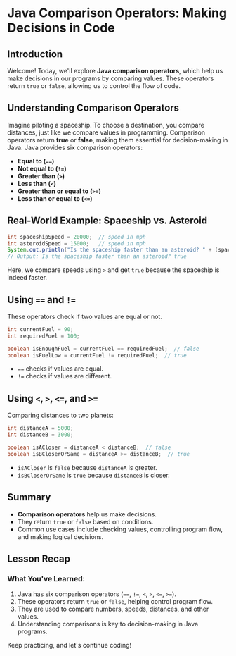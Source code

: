 # Java Comparison Operators: Making Decisions in Code

## Introduction
Welcome! Today, we'll explore **Java comparison operators**, which help us make decisions in our programs by comparing values. These operators return `true` or `false`, allowing us to control the flow of code.

## Understanding Comparison Operators
Imagine piloting a spaceship. To choose a destination, you compare distances, just like we compare values in programming. Comparison operators return **true** or **false**, making them essential for decision-making in Java. 
Java provides six comparison operators:

- **Equal to (`==`)**
- **Not equal to (`!=`)**
- **Greater than (`>`)**
- **Less than (`<`)**
- **Greater than or equal to (`>=`)**
- **Less than or equal to (`<=`)**

## Real-World Example: Spaceship vs. Asteroid
```java
int spaceshipSpeed = 20000;  // speed in mph
int asteroidSpeed = 15000;   // speed in mph
System.out.println("Is the spaceship faster than an asteroid? " + (spaceshipSpeed > asteroidSpeed));
// Output: Is the spaceship faster than an asteroid? true
```
Here, we compare speeds using `>` and get `true` because the spaceship is indeed faster.

## Using `==` and `!=`
These operators check if two values are equal or not.

```java
int currentFuel = 90;
int requiredFuel = 100;

boolean isEnoughFuel = currentFuel == requiredFuel;  // false
boolean isFuelLow = currentFuel != requiredFuel;  // true
```
- `==` checks if values are equal.
- `!=` checks if values are different.

## Using `<`, `>`, `<=`, and `>=`
Comparing distances to two planets:

```java
int distanceA = 5000;
int distanceB = 3000;

boolean isACloser = distanceA < distanceB;  // false
boolean isBCloserOrSame = distanceA >= distanceB;  // true
```
- `isACloser` is `false` because `distanceA` is greater.
- `isBCloserOrSame` is `true` because `distanceB` is closer.

## Summary
- **Comparison operators** help us make decisions.
- They return `true` or `false` based on conditions.
- Common use cases include checking values, controlling program flow, and making logical decisions.

## Lesson Recap

### What You've Learned:
1. Java has six comparison operators (`==`, `!=`, `<`, `>`, `<=`, `>=`).  
2. These operators return `true` or `false`, helping control program flow.  
3. They are used to compare numbers, speeds, distances, and other values.  
4. Understanding comparisons is key to decision-making in Java programs.  

Keep practicing, and let's continue coding! 


